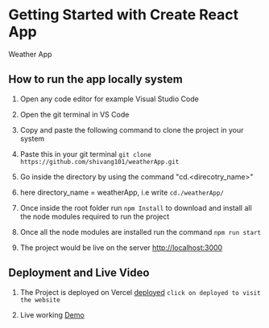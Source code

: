 # Getting Started with Create React App

Weather App

## How to run the app locally system

1. Open any code editor for example Visual Studio Code

2. Open the git terminal in VS Code

3. Copy and paste the following command to clone the project in your system

4. Paste this in your git terminal `git clone https://github.com/shivang101/weatherApp.git`

5. Go inside the directory by using the command "cd.\<direcotry_name>\"

6. here directory_name = weatherApp, i.e write `cd./weatherApp/`

7. Once inside the root folder run `npm Install` to download and install all the node modules required to run the project

8. Once all the node modules are installed run the command `npm run start`

9. The project would be live on the server [http://localhost:3000](http://localhost:3000)

## Deployment and Live Video

1. The Project is deployed on Vercel [deployed](https://weatherapp-one-eosin.vercel.app/) `click on deployed to visit the website`

2. Live working [Demo](https://drive.google.com/file/d/1pr5AsEAlB_poyIpK9_wpbANbeTK838Rt/view?usp=sharing)
